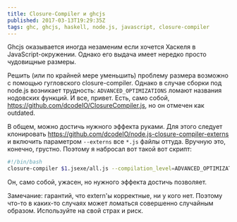 ```yaml
---
title: Closure-Compiler и ghcjs
published: 2017-03-13T19:29:35Z
tags: ghc, ghcjs, haskell, node.js, javascript, closure-compiler
---
```


Ghcjs оказывается иногда незаменим если хочется Хаскеля в JavaScript-окружении. Однако его выдача имеет нередко просто чудовищные размеры.

Решить (или по крайней мере уменьшить) проблему размера возможно с помощью гугловского closure-compiler. Однако в случае сборки под node.js возникает трудность: `ADVANCED_OPTIMIZATIONS` ломают названия нодовских функций. И все, привет. Есть, само собой, <https://github.com/dcodeIO/ClosureCompiler.js>, но он отмечен как outdated.

В общем, можно достичь нужного эффекта руками. Для этого следует клонировать <https://github.com/dcodeIO/node.js-closure-compiler-externs> и включить параметром `--externs` все `*.js` файлы оттуда. Вручную это, конечно, грустно. Поэтому я набросал вот такой вот скрипт:

```bash
#!/bin/bash
closure-compiler $1.jsexe/all.js --compilation_level=ADVANCED_OPTIMIZATIONS $(ls node.js-closure-compiler-externs/*.js | sed 's/^/--externs=/') --externs=$1.jsexe/all.js.externs > $1.js
```

Он, само собой, ужасен, но нужного эффекта достичь позволяет.

Замечание: гарантий, что extern'ы корректные, ни у кого нет. Поэтому что-то в каких-то случаях может ломаться совершенно случайным образом. Используйте на свой страх и риск.
